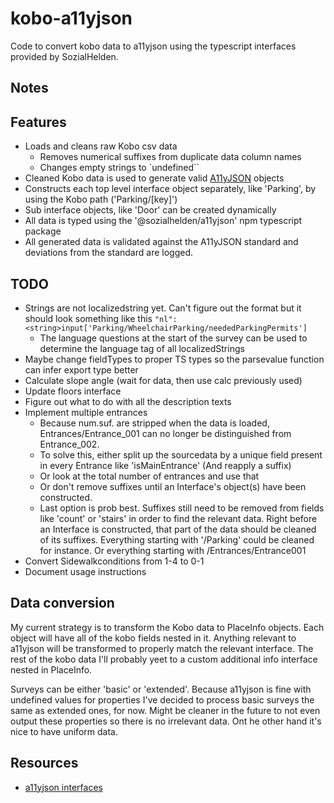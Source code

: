 # kobo-a11yjson
Code to convert kobo data to a11yjson using the typescript interfaces provided by SozialHelden.

## Notes

## Features
- Loads and cleans raw Kobo csv data
  + Removes numerical suffixes from duplicate data column names
  + Changes empty strings to `undefined``
- Cleaned Kobo data is used to generate valid [A11yJSON](https://github.com/sozialhelden/a11yjson) objects
- Constructs each top level interface object separately, like 'Parking', by using the Kobo path ('Parking/[key]')
- Sub interface objects, like 'Door' can be created dynamically
- All data is typed using the '@sozialhelden/a11yjson' npm typescript package
- All generated data is validated against the A11yJSON standard and deviations from the standard are logged.

## TODO
- Strings are not localizedstring yet. Can't figure out the format but it should look something like this `"nl": <string>input['Parking/WheelchairParking/neededParkingPermits']`
  + The language questions at the start of the survey can be used to determine the language tag of all localizedStrings
- Maybe change fieldTypes to proper TS types so the parsevalue function can infer export type better
- Calculate slope angle (wait for data, then use calc previously used)
- Update floors interface
- Figure out what to do with all the description texts
- Implement multiple entrances
  + Because num.suf. are stripped when the data is loaded, Entrances/Entrance_001 can no longer be distinguished from Entrance_002.
  + To solve this, either split up the sourcedata by a unique field present in every Entrance like 'isMainEntrance' (And reapply a suffix)
  + Or look at the total number of entrances and use that
  + Or don't remove suffixes until an Interface's object(s) have been constructed.
  + Last option is prob best. Suffixes still need to be removed from fields like 'count' or 'stairs' in order to find the relevant data. Right before an Interface is constructed, that part of the data should be cleaned of its suffixes. Everything starting with '/Parking' could be cleaned for instance. Or everything starting with /Entrances/Entrance001
- Convert Sidewalkconditions from 1-4 to 0-1
- Document usage instructions

## Data conversion
My current strategy is to transform the Kobo data to PlaceInfo objects. Each object will have all of the kobo fields nested in it. Anything relevant to a11yjson will be transformed to properly match the relevant interface. The rest of the kobo data I'll probably yeet to a custom additional info interface nested in PlaceInfo.

Surveys can be either 'basic' or 'extended'. Because a11yjson is fine with undefined values for properties I've decided to process basic surveys the same as extended ones, for now. Might be cleaner in the future to not even output these properties so there is no irrelevant data. Ont he other hand it's nice to have uniform data.

## Resources
- [a11yjson interfaces](https://github.com/sozialhelden/a11yjson/blob/main/docs/3-interfaces.md)